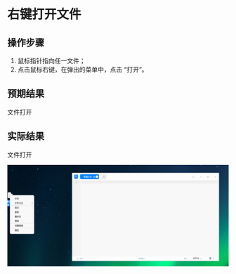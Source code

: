 # 右键打开文件

## 操作步骤

1. 鼠标指针指向任一文件；
2. 点击鼠标右键，在弹出的菜单中，点击 “打开”。

## 预期结果

文件打开

## 实际结果

文件打开

![右键打开文件.png](../img/右键打开文件.png)
